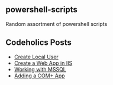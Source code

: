 ## powershell-scripts
Random assortment of powershell scripts
## Codeholics Posts
* [Create Local User](https://codeholics.com/creating-a-local-user-using-powershell/)
* [Create a Web App in IIS](https://codeholics.com/creating-a-web-app-in-iis-with-powershell/)
* [Working with MSSQL](https://codeholics.com/using-powershell-to-work-with-mssql/)
* [Adding a COM+ App](https://codeholics.com/adding-a-com-application-with-powershell/)
